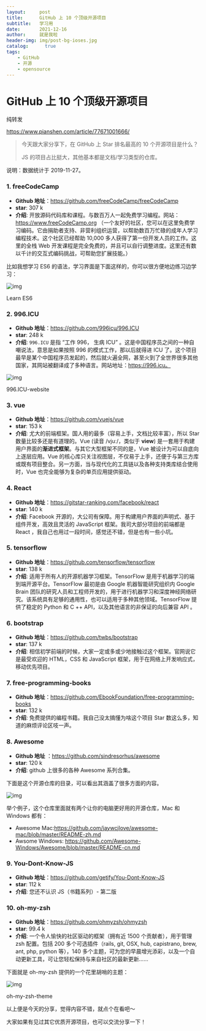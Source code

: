 ```yaml
---
layout:     post
title:      GitHub 上 10 个顶级开源项目
subtitle:   学习用
date:       2021-12-16
author:     就是我啦
header-img: img/post-bg-ioses.jpg
catalog: 	  true
tags:
    - GitHub    
    - 开源  
    - opensource      
---
```


# GitHub 上 10 个顶级开源项目

纯转发

https://www.pianshen.com/article/77671001666/



> 今天跟大家分享下，在 GitHub 上 Star 排名最高的 10 个开源项目是什么？
>
> JS 的项目占比挺大，其他基本都是文档/学习类型的仓库。

说明：数据统计于 2019-11-27。

### 1. freeCodeCamp

- **Github 地址**：https://github.com/freeCodeCamp/freeCodeCamp
- **star**: 307 k
- **介绍**: 开放源码代码库和课程。与数百万人一起免费学习编程。网站：https://www.freeCodeCamp.org （一个友好的社区，您可以在这里免费学习编码。它由捐助者支持、非营利组织运营，以帮助数百万忙碌的成年人学习编程技术。这个社区已经帮助 10,000 多人获得了第一份开发人员的工作。这里的全栈 Web 开发课程是完全免费的，并且可以自行调整进度。这里还有数以千计的交互式编码挑战，可帮助您扩展技能。）

比如我想学习 ES6 的语法，学习界面是下面这样的，你可以很方便地边练习边学习：

![img](https://www.pianshen.com/images/237/2b9a420a362155d9254352858b1aa065.JPEG)

Learn ES6

### 2. 996.ICU

- **Github 地址**：https://github.com/996icu/996.ICU
- **star**: 248 k
- **介绍**: `996.ICU` 是指 “工作 996， 生病 ICU” 。这是中国程序员之间的一种自嘲说法，意思是如果按照 996 的模式工作，那以后就得进 ICU 了。这个项目最早是某个中国程序员发起的，然后就火遍全网，甚至火到了全世界很多其他国家，其网站被翻译成了多种语言。网站地址：https://996.icu。

![img](https://www.pianshen.com/images/331/edc8298c44e363194475233cbb814a3b.JPEG)

996.ICU-website

### 3. vue

- **Github 地址**：https://github.com/vuejs/vue
- **star**: 153 k
- **介绍**: 尤大的前端框架。国人用的最多（容易上手，文档比较丰富），所以 Star 数量比较多还是有道理的。Vue (读音 /vjuː/，类似于 **view**) 是一套用于构建用户界面的**渐进式框架**。与其它大型框架不同的是，Vue 被设计为可以自底向上逐层应用。Vue 的核心库只关注视图层，不仅易于上手，还便于与第三方库或既有项目整合。另一方面，当与现代化的工具链以及各种支持类库结合使用时，Vue 也完全能够为复杂的单页应用提供驱动。

### 4. React

- **Github 地址**：https://gitstar-ranking.com/facebook/react
- **star**: 140 k
- **介绍**: Facebook 开源的，大公司有保障。用于构建用户界面的声明式、基于组件开发，高效且灵活的 JavaScript 框架。我司大部分项目的前端都是 React ，我自己也用过一段时间，感觉还不错，但是也有一些小坑。

### 5. tensorflow

- **Github 地址**：https://github.com/tensorflow/tensorflow
- **star**: 138 k
- **介绍**: 适用于所有人的开源机器学习框架。TensorFlow 是用于机器学习的端到端开源平台。TensorFlow 最初是由 Google 机器智能研究组织内 Google Brain 团队的研究人员和工程师开发的，用于进行机器学习和深度神经网络研究。该系统具有足够的通用性，也可以适用于多种其他领域。TensorFlow 提供了稳定的 Python 和 C ++ API，以及其他语言的非保证的向后兼容 API 。

### 6. bootstrap

- **Github 地址**：https://github.com/twbs/bootstrap
- **star**: 137 k
- **介绍**: 相信初学前端的时候，大家一定或多或少地接触过这个框架。官网说它是最受欢迎的 HTML，CSS 和 JavaScript 框架，用于在网络上开发响应式，移动优先项目。

### 7. free-programming-books

- **Github 地址**：https://github.com/EbookFoundation/free-programming-books
- **star**: 132 k
- **介绍**: 免费提供的编程书籍。我自己没太搞懂为啥这个项目 Star 数这么多，知道的麻烦评论区吱一声。

### 8. Awesome

- **Github 地址** ：https://github.com/sindresorhus/awesome
- **star**: 120 k
- **介绍**: github 上很多的各种 Awesome 系列合集。

下面是这个开源仓库的目录，可以看出其涵盖了很多方面的内容。

![img](https://www.pianshen.com/images/7/19d04d34091049b65590654b6435bfbf.JPEG)

举个例子，这个仓库里面就有两个让你的电脑更好用的开源仓库，Mac 和 Windows 都有：

- Awesome Mac:https://github.com/jaywcjlove/awesome-mac/blob/master/README-zh.md
- Awsome Windows: https://github.com/Awesome-Windows/Awesome/blob/master/README-cn.md

### 9. You-Dont-Know-JS

- **Github 地址**：https://github.com/getify/You-Dont-Know-JS
- **star**: 112 k
- **介绍**: 您还不认识 JS（书籍系列）- 第二版

### 10. oh-my-zsh

- **Github 地址**：https://github.com/ohmyzsh/ohmyzsh
- **star**: 99.4 k
- **介绍**: 一个令人愉快的社区驱动的框架（拥有近 1500 个贡献者），用于管理 zsh 配置。包括 200 多个可选插件（rails, git, OSX, hub, capistrano, brew, ant, php, python 等），140 多个主题，可为您的早晨增光添彩，以及一个自动更新工具，可让您轻松保持与来自社区的最新更新……

下面就是 oh-my-zsh 提供的一个花里胡哨的主题：

![img](https://www.pianshen.com/images/933/d31f43ea557502a72c7e5bd96385b69d.png)

oh-my-zsh-theme

以上便是今天的分享，觉得内容不错，就点个在看吧～

大家如果有见过其它优质开源项目，也可以交流分享一下！
